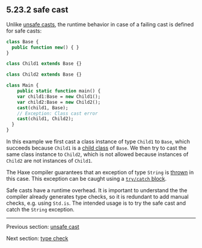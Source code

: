 ## 5.23.2 safe cast

Unlike [unsafe casts](expression-cast-unsafe.md), the runtime behavior in case of a failing cast is defined for safe casts:

```haxe
class Base {
  public function new() { }
}

class Child1 extends Base {}

class Child2 extends Base {}

class Main {
    public static function main() {
    var child1:Base = new Child1();
    var child2:Base = new Child2();
    cast(child1, Base);
    // Exception: Class cast error
    cast(child1, Child2);
  }
}
```

In this example we first cast a class instance of type `Child1` to `Base`, which succeeds because `Child1` is a [child class](types-class-inheritance.md) of `Base`. We then try to cast the same class instance to `Child2`, which is not allowed because instances of `Child2` are not instances of `Child1`.

The Haxe compiler guarantees that an exception of type `String` is [thrown](expression-throw.md) in this case. This exception can be caught using a [`try/catch` block](expression-try-catch.md).

Safe casts have a runtime overhead. It is important to understand the the compiler already generates type checks, so it is redundant to add manual checks, e.g. using `Std.is`. The intended usage is to try the safe cast and catch the `String` exception.

---

Previous section: [unsafe cast](expression-cast-unsafe.md)

Next section: [type check](expression-type-check.md)